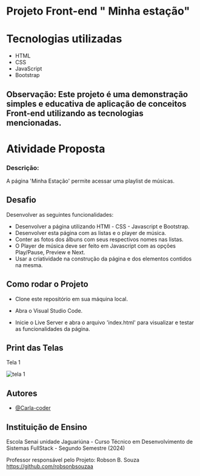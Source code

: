 # Projeto Front-end " Minha estação"

# Tecnologias utilizadas

* HTML
* CSS
* JavaScript
* Bootstrap

## Observação: Este projeto é uma demonstração simples e educativa de aplicação de conceitos Front-end utilizando as tecnologias mencionadas.

# Atividade Proposta

### Descrição:

A página 'Minha Estação' permite acessar uma playlist de músicas.

## Desafio

Desenvolver as seguintes funcionalidades:

- Desenvolver a página utilizando HTMl - CSS - Javascript e Bootstrap.
- Desenvolver esta página com as listas e o player de música.
- Conter as fotos dos álbuns com seus respectivos nomes nas listas.
- O Player de música deve ser feito em Javascript com as opções Play/Pause, Preview e Next.
- Usar a criatividade na construção da página e dos elementos contidos na mesma. 

## Como rodar o Projeto

* Clone este repositório em sua máquina local.

* Abra o Visual Studio Code.

* Inicie o Live Server e abra o arquivo 'index.html' para visualizar e testar as funcionalidades da página.

## Print das Telas

Tela 1

![tela 1](https://github.com/Carla-coder/Minha_Estacao/assets/128012862/e2bbb4fc-c52c-47e3-bd48-eadcb725356c)

## Autores

- [@Carla-coder](https://www.github.com/Carla-coder)

## Instituição de Ensino

Escola Senai unidade Jaguariúna - Curso Técnico em Desenvolvimento de Sistemas FullStack - Segundo Semestre (2024)

Professor responsável pelo Projeto: Robson B. Souza https://github.com/robsonbsouzaa
